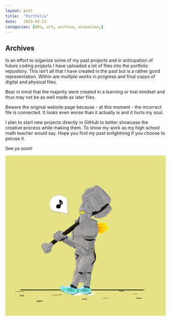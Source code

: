 ```yaml
---
layout: post
title:  "Portfolio"
date:   2019-05-23
categories: [ARS, art, archive, animation,]
---
```


## Archives

In an effort to organize some of my past projects and in anticipation of future coding projects I have uploaded a lot of files into the portfolio repository. This isn't all that I have created in the past but is a rather good representation. Within are multiple works in progress and final copys of digital and physical files. 

Bear in mind that the majority were created in a learning or trial mindset and thus may not be as well made as later files. 

Beware the original website page because - at this moment - the incorrect file is connected. It looks even worse than it actually is and it hurts my soul.

I plan to start new projects directly in GitHub to better showcase the creative process while making them. To show my work as my high school math teacher would say.  Hope you find my past enlightning if you choose to peruse it.

See ya soon!

![](/assets/images/rein_heelies.gif)
